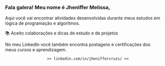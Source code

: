 ### Fala galera! Meu nome é  Jheniffer Melissa,

Aqui você vai encontrar atividades desenvolvidas durante meus estudos em lógica de programação e algoritmos.

📚 Aceito colaborações e dicas de estudo e de projetos

No meu LinkedIn você também encontra postagens e certificações dos meus cursos e aprendizagem.
                   
                       >> linkedin.com/in/jheniffercruzs/ <<
